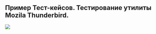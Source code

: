 ## Пример Тест-кейсов. Тестирование утилиты Mozila Thunderbird.

<image src="https://github.com/Notans/Notans/blob/main/Pictures/Test/Test1.png"></image>
